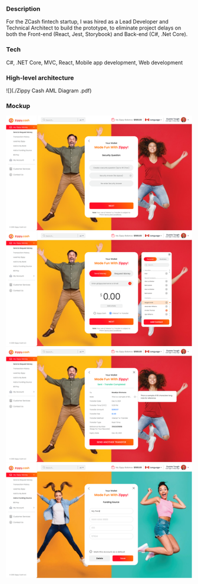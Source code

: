 ### Description
For the ZCash fintech startup, I was hired as a Lead Developer and Technical Architect to build the prototype, to eliminate project delays on both the Front-end (React, Jest, Storybook) and Back-end (C#, .Net Core).

### Tech
C#, .NET Core, MVC, React, Mobile app development, Web development

### High-level architecture
![](./Zippy Cash AML Diagram .pdf)

### Mockup
![](./zippy-01.png)
![](./zippy-02.png)
![](./zippy-03.png)
![](./zippy-04.png)
